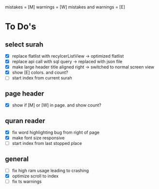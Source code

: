 mistakes = [M]
warnings = [W]
mistakes and warnings = [E]

# To Do's

## select surah

- [x] replace flatlist with recylcerListView -> optimized flatlist
- [x] replace api call with sql query -> replaced with json file
- [x] make large header title aligned right -> switched to normal screen view
- [x] show [E] colors. and count?
- [ ] start index from current surah

## page header

- [x] show if [M] or [W] in page. and show count?

## quran reader

- [x] fix word highlighting bug from right of page
- [x] make font size responsive
- [ ] start index from last stopped place

## general

- [ ] fix high ram usage leading to crashing
- [x] optimize scroll to index
- [ ] fix ts warnings
